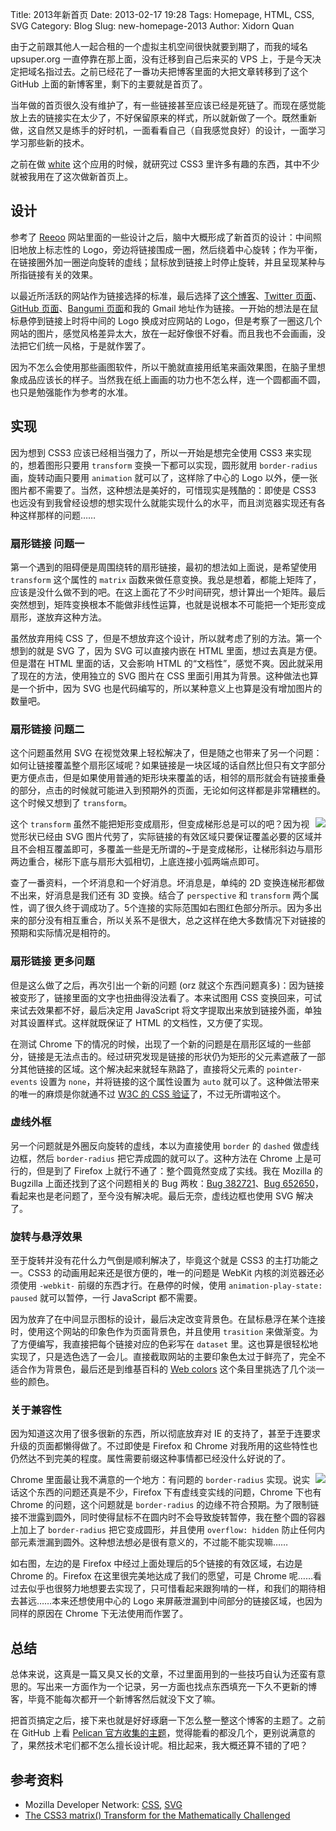 Title: 2013年新首页
Date: 2013-02-17 19:28
Tags: Homepage, HTML, CSS, SVG
Category: Blog
Slug: new-homepage-2013
Author: Xidorn Quan

由于之前跟其他人一起合租的一个虚拟主机空间很快就要到期了，而我的域名 upsuper.org 一直停靠在那上面，没有迁移到自己后来买的 VPS 上，于是今天决定把域名指过去。之前已经花了一番功夫把博客里面的大把文章转移到了这个 GitHub 上面的新博客里，剩下的主要就是首页了。

当年做的首页很久没有维护了，有一些链接甚至应该已经是死链了。而现在感觉能放上去的链接实在太少了，不好保留原来的样式，所以就新做了一个。既然重新做，这自然又是练手的好时机，一面看看自己（自我感觉良好）的设计，一面学习学习那些新的技术。

之前在做 [white](https://github.com/upsuper/white) 这个应用的时候，就研究过 CSS3 里许多有趣的东西，其中不少就被我用在了这次做新首页上。

## 设计

参考了 [Reeoo](http://reeoo.com/) 网站里面的一些设计之后，脑中大概形成了新首页的设计：中间照旧地放上标志性的 Logo，旁边将链接围成一圈，然后绕着中心旋转；作为平衡，在链接圈外加一圈逆向旋转的虚线；鼠标放到链接上时停止旋转，并且呈现某种与所指链接有关的效果。

以最近所活跃的网站作为链接选择的标准，最后选择了[这个博客](http://upsuper.github.com/blog/)、[Twitter 页面](https://twitter.com/upsuperx)、[GitHub 页面](https://github.com/upsuper)、[Bangumi 页面](http://bangumi.tv/user/upsuper)和我的 Gmail 地址作为链接。一开始的想法是在鼠标悬停到链接上时将中间的 Logo 换成对应网站的 Logo，但是考察了一圈这几个网站的图片，感觉风格差异太大，放在一起好像很不好看。而且我也不会画画，没法把它们统一风格，于是就作罢了。

因为不怎么会使用那些画图软件，所以干脆就直接用纸笔来画效果图，在脑子里想象成品应该长的样子。当然我在纸上画画的功力也不怎么样，连一个圆都画不圆，也只是勉强能作为参考的水准。

## 实现

因为想到 CSS3 应该已经相当强力了，所以一开始是想完全使用 CSS3 来实现的，想着图形只要用 `transform` 变换一下都可以实现，圆形就用 `border-radius` 画，旋转动画只要用 `animation` 就可以了，这样除了中心的 Logo 以外，便一张图片都不需要了。当然，这种想法是美好的，可惜现实是残酷的：即使是 CSS3 也远没有到我曾经设想的想实现什么就能实现什么的水平，而且浏览器实现还有各种这样那样的问题……

### 扇形链接 问题一

第一个遇到的阻碍便是周围绕转的扇形链接，最初的想法如上面说，是希望使用 `transform` 这个属性的 `matrix` 函数来做任意变换。我总是想着，都能上矩阵了，应该是没什么做不到的吧。在这上面花了不少时间研究，想计算出一个矩阵。最后突然想到，矩阵变换根本不能做非线性运算，也就是说根本不可能把一个矩形变成扇形，遂放弃这种方法。

虽然放弃用纯 CSS 了，但是不想放弃这个设计，所以就考虑了别的方法。第一个想到的就是 SVG 了，因为 SVG 可以直接内嵌在 HTML 里面，想过去真是方便。但是潜在 HTML 里面的话，又会影响 HTML 的“文档性”，感觉不爽。因此就采用了现在的方法，使用独立的 SVG 图片在 CSS 里面引用其为背景。这种做法也算是一个折中，因为 SVG 也是代码编写的，所以某种意义上也算是没有增加图片的数量吧。

### 扇形链接 问题二

这个问题虽然用 SVG 在视觉效果上轻松解决了，但是随之也带来了另一个问题：如何让链接覆盖整个扇形区域呢？如果链接是一块区域的话自然比但只有文字部分更方便点击，但是如果使用普通的矩形块来覆盖的话，相邻的扇形就会有链接重叠的部分，点击的时候就可能进入到预期外的页面，无论如何这样都是非常糟糕的。这个时候又想到了 `transform`。

<div style="float: right;"><img src="|filename|/images/new-homepage-2013-a.png" /></div>

这个 `transform` 虽然不能把矩形变成扇形，但变成梯形总是可以的吧？因为视觉形状已经由 SVG 图片代劳了，实际链接的有效区域只要保证覆盖必要的区域并且不会相互覆盖即可，多覆盖一些是无所谓的~于是变成梯形，让梯形斜边与扇形两边重合，梯形下底与扇形大弧相切，上底连接小弧两端点即可。

查了一番资料，一个坏消息和一个好消息。坏消息是，单纯的 2D 变换连梯形都做不出来，好消息是我们还有 3D 变换。结合了 `perspective` 和 `transform` 两个属性，调了很久终于调成功了。5个连接的实际范围如右图红色部分所示。因为多出来的部分没有相互重合，所以关系不是很大，总之这样在绝大多数情况下对链接的预期和实际情况是相符的。

### 扇形链接 更多问题

但是这么做了之后，再次引出一个新的问题 (orz 就这个东西问题真多)：因为链接被变形了，链接里面的文字也扭曲得没法看了。本来试图用 CSS 变换回来，可试来试去效果都不好，最后决定用 JavaScript 将文字提取出来放到链接外面，单独对其设置样式。这样就既保证了 HTML 的文档性，又方便了实现。

在测试 Chrome 下的情况的时候，出现了一个新的问题是在扇形区域的一些部分，链接是无法点击的。经过研究发现是链接的形状仍为矩形的父元素遮蔽了一部分其他链接的区域。这个解决起来就轻车熟路了，直接将父元素的 `pointer-events` 设置为 `none`，并将链接的这个属性设置为 `auto` 就可以了。这种做法带来的唯一的麻烦是你就通不过 [W3C 的 CSS 验证](http://jigsaw.w3.org/css-validator/)了，不过无所谓啦这个。

### 虚线外框

另一个问题就是外圈反向旋转的虚线，本以为直接使用 `border` 的 `dashed` 做虚线边框，然后 `border-radius` 把它弄成圆的就可以了。这种方法在 Chrome 上是可行的，但是到了 Firefox 上就行不通了：整个圆竟然变成了实线。我在 Mozilla 的 Bugzilla 上面还找到了这个问题相关的 Bug 两枚：[Bug 382721](https://bugzilla.mozilla.org/show_bug.cgi?id=382721)、[Bug 652650](https://bugzilla.mozilla.org/show_bug.cgi?id=652650)，看起来也是老问题了，至今没有解决呢。最后无奈，虚线边框也使用 SVG 解决了。

### 旋转与悬浮效果

至于旋转并没有花什么力气倒是顺利解决了，毕竟这个就是 CSS3 的主打功能之一。CSS3 的动画用起来还是很方便的，唯一的问题是 WebKit 内核的浏览器还必须使用 `-webkit-` 前缀的东西才行。在悬停的时候，使用 `animation-play-state: paused` 就可以暂停，一行 JavaScript 都不需要。

因为放弃了在中间显示图标的设计，最后决定改变背景色。在鼠标悬浮在某个连接时，使用这个网站的印象色作为页面背景色，并且使用 `trasition` 来做渐变。为了方便编写，我直接把每个链接对应的色彩写在 `dataset` 里。这也算是很轻松地实现了，只是选色选了一会儿。直接截取网站的主要印象色太过于鲜亮了，完全不适合作为背景色，最后还是到维基百科的 [Web colors](http://en.wikipedia.org/wiki/Web_Colors) 这个条目里挑选了几个淡一些的颜色。

### 关于兼容性

因为知道这次用了很多很新的东西，所以彻底放弃对 IE 的支持了，甚至于连要求升级的页面都懒得做了。不过即使是 Firefox 和 Chrome 对我所用的这些特性也仍然达不到完美的程度。属性需要前缀这种事情都已经没什么好说的了。

<div style="float: right;"><img src="|filename|/images/new-homepage-2013-b.png" /></div>

Chrome 里面最让我不满意的一个地方：有问题的 `border-radius` 实现。说实话这个东西的问题还真是不少，Firefox 下有虚线变实线的问题，Chrome 下也有 Chrome 的问题，这个问题就是 `border-radius` 的边缘不符合预期。为了限制链接不泄露到圆外，同时使得鼠标不在圆内时不会导致旋转暂停，我在整个圆的容器上加上了 `border-radius` 把它变成圆形，并且使用 `overflow: hidden` 防止任何内部元素泄漏到圆外。这种想法想必是很有意义的，不过能不能实现嘛……

如右图，左边的是 Firefox 中经过上面处理后的5个链接的有效区域，右边是 Chrome 的。Firefox 在这里很完美地达成了我们的愿望，可是 Chrome 呢……看过去似乎也很努力地想要去实现了，只可惜看起来跟狗啃的一样，和我们的期待相去甚远……本来还想使用中心的 Logo 来屏蔽泄漏到中间部分的链接区域，也因为同样的原因在 Chrome 下无法使用而作罢了。

## 总结

总体来说，这真是一篇又臭又长的文章，不过里面用到的一些技巧自认为还蛮有意思的。写出来一方面作为一个记录，另一方面也找点东西填充一下久不更新的博客，毕竟不能每次都开一个新博客然后就没下文了嘛。

把首页搞定之后，接下来也就是好好琢磨一下怎么整一整这个博客的主题了。之前在 GitHub 上看 [Pelican 官方收集的主题](https://github.com/getpelican/pelican-themes/)，觉得能看的都没几个，更别说满意的了，果然技术宅们都不怎么擅长设计呢。相比起来，我大概还算不错的了吧？

## 参考资料

* Mozilla Developer Network: [CSS](https://developer.mozilla.org/en-US/docs/CSS), [SVG](https://developer.mozilla.org/en-US/docs/SVG)
* [The CSS3 matrix() Transform for the Mathematically Challenged](http://www.useragentman.com/blog/2011/01/07/css3-matrix-transform-for-the-mathematically-challenged/)
